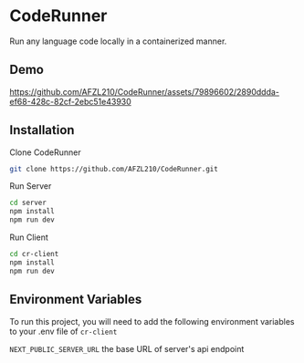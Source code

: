 
# CodeRunner

Run any language code locally in a containerized manner.


## Demo




https://github.com/AFZL210/CodeRunner/assets/79896602/2890ddda-ef68-428c-82cf-2ebc51e43930




## Installation

Clone CodeRunner

```bash
git clone https://github.com/AFZL210/CodeRunner.git
```

Run Server

```bash
cd server
npm install
npm run dev
```

Run Client

```bash
cd cr-client
npm install
npm run dev
```



## Environment Variables

To run this project, you will need to add the following environment variables to your .env file of ```cr-client```

`NEXT_PUBLIC_SERVER_URL` the base URL of server's api endpoint

    
